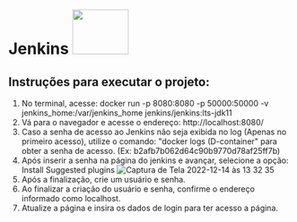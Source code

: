 # Jenkins <img src="https://user-images.githubusercontent.com/31116694/207651940-59711223-f9ff-454a-a082-77fcb27f8faf.png" width="100" height="80" />



## Instruções para executar o projeto:

1) No terminal, acesse: docker run -p 8080:8080 -p 50000:50000 -v jenkins_home:/var/jenkins_home jenkins/jenkins:lts-jdk11
2) Vá para o navegador e acesse o endereço: http://localhost:8080/
3) Caso a senha de acesso ao Jenkins não seja exibida no log (Apenas no primeiro acesso), utilize o comando:
"docker logs (D-container" para obter a senha de acesso. (Ex: b2afb7b062d64c90b9770d78af25ff7b)
4) Após inserir a senha na página do jenkins e avançar, selecione a opção: Install Suggested plugins  ![Captura de Tela 2022-12-14 às 13 32 35](https://user-images.githubusercontent.com/31116694/207653794-bc22c945-5e96-48bc-bbc8-9ef0fb97d369.png)
5) Após a finalização, crie um usuário e senha.
6) Ao finalizar a criação do usuário e senha, confirme o endereço informado como localhost.
7) Atualize a página e insira os dados de login para ter acesso a página.

